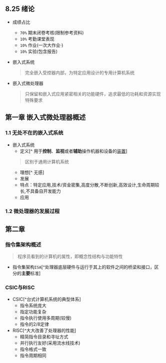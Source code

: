 ## 8.25 绪论
- 成绩占比
	- `70%` 期末闭卷考核(限制参考资料)
	- `10%` 考勤课堂表现
	- `10%` 作业(一次大作业·)
	- `10%` 实验(包含报告)
	
- 嵌入式系统
	
	> 完全嵌入受控器内部，为特定应用设计的专用计算机系统
	
- 嵌入式微处理器
	> 只保留和嵌入式应用紧密相关的功能硬件，追求最低的功耗和资源实现特殊要求 
	



## 第一章 嵌入式微处理器概述
### 1.1 无处不在的嵌入式系统
- 嵌入式系统
	- 定义[^ 用于**控制**、**监视**或者**辅助**操作机器和设备的<u>装置</u>]
	> 区别于通用计算机系统
	- 理想[^ 无感]
	- 发展
	- 特点：特定应用,技术/资金密集,高度分散,不断创新,高效设计,生命周期较长,不具备自开发能力
	- 应用

### 1.2 微处理器的发展过程

## 第二章 
### 指令集架构概述
> 程序员看到的计算机的属性，即概念性结构与功能特性

- 指令集架构`ISA`[^处理器底层硬件与运行于其上的软件之间的桥梁和接口，区分的**主要**标准]
### CSIC与RISC
- CSIC[^台式计算机系统的典型体系]
	- 指令系统庞大
	- 指定功能复杂
	- 指令执行使用多周期(较慢)
	- 指令的2/8定律
- RISC[^大大改善了处理器的性能]
	- 精简指令目录和寻址方式
	- 并行执行友好(采用流水线技术)
	- 指令格式一致
	- 指令周期相同
